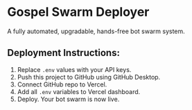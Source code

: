 # Gospel Swarm Deployer

A fully automated, upgradable, hands-free bot swarm system.

## Deployment Instructions:
1. Replace `.env` values with your API keys.
2. Push this project to GitHub using GitHub Desktop.
3. Connect GitHub repo to Vercel.
4. Add all `.env` variables to Vercel dashboard.
5. Deploy. Your bot swarm is now live.
